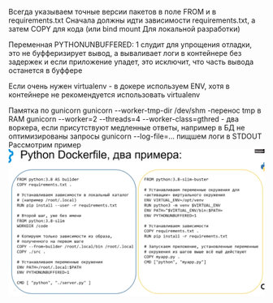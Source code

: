 Всегда указываем точные версии пакетов в поле FROM и в requirements.txt
Сначала должны идти зависимости requirements.txt, а затем COPY для кода (или bind mount Для 
локальной разработки)

Переменная PYTHONUNBUFFERED: 1 слудит для упрощения отладки, это не буфферизирует вывод, а 
вываливает логи в контейнере без задержек и если приложение упадет, это исключит, что часть 
вывода останется в буффере

Если очень нужен virtualenv - в докере используем ENV, хотя в контейнере не рекомендуется 
использовать virtualenv

Памятка по gunicorn
    gunicorn --worker-tmp-dir /dev/shm -перенос tmp в RAM
    gunicorn --worker=2 --threads=4 --worker-class=gthred - два воркера, если присутствуют 
медленные ответы, например в БД не оптимизированы запросы
    gunicorn --log-file=... пищшем логи в STDOUT
Рассмотрим пример
![dockerFile_python](img/df_python.png)
